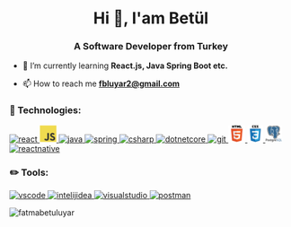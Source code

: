 <h1 align="center"> Hi 👋,  I'am Betül </h1>
<h3 align="center">A Software Developer from Turkey</h3>


- 🌱 I’m currently learning **React.js, Java Spring Boot etc.**

- 📫 How to reach me **fbluyar2@gmail.com**


<h3 align="left">📌 Technologies:</h3>
<p align="left"> 
 <a href="https://reactjs.org/" target="_blank"> <img src="https://upload.wikimedia.org/wikipedia/commons/thumb/4/47/React.svg/1200px-React.svg.png" alt="react" width="33" height="30"/> </a> 
<a href="https://developer.mozilla.org/en-US/docs/Web/JavaScript" target="_blank"> <img src="https://raw.githubusercontent.com/devicons/devicon/master/icons/javascript/javascript-original.svg" alt="javascript" width="30" height="30"/> </a> 
<a href="https://www.java.com/tr/" target="_blank"> <img src="https://upload.wikimedia.org/wikipedia/tr/thumb/2/2e/Java_Logo.svg/1200px-Java_Logo.svg.png" alt="java" width="30" height="40"/> </a> 
  <a href="https://spring.io/projects/spring-boot" target="_blank"> <img src="https://upload.wikimedia.org/wikipedia/commons/thumb/4/44/Spring_Framework_Logo_2018.svg/800px-Spring_Framework_Logo_2018.svg.png" alt="spring" width="62" height="30"/> </a>
<a href="https://docs.microsoft.com/en-us/dotnet/csharp/" target="_blank"> <img src="https://seeklogo.com/images/C/c-sharp-c-logo-02F17714BA-seeklogo.com.png" alt="csharp" width="27" height="30"/> </a>
<a href="https://dotnet.microsoft.com/" target="_blank"> <img src="https://upload.wikimedia.org/wikipedia/commons/thumb/e/ee/.NET_Core_Logo.svg/1200px-.NET_Core_Logo.svg.png" alt="dotnetcore" width="30" height="30"/> </a>
<a href="https://git-scm.com/" target="_blank"> <img src="https://www.vectorlogo.zone/logos/git-scm/git-scm-icon.svg" alt="git" width="30" height="30"/> </a>
<a href="https://www.w3.org/html/" target="_blank"> <img src="https://raw.githubusercontent.com/devicons/devicon/master/icons/html5/html5-original-wordmark.svg" alt="html5" width="30" height="30"/> </a> 
  <a href="https://www.w3schools.com/css/" target="_blank"> <img src="https://raw.githubusercontent.com/devicons/devicon/master/icons/css3/css3-original-wordmark.svg" alt="css3" width="28" height="30"/> </a> 
<a href="https://www.postgresql.org" target="_blank"> <img src="https://raw.githubusercontent.com/devicons/devicon/master/icons/postgresql/postgresql-original-wordmark.svg" alt="postgresql" width="30" height="30"/> </a>
<a href="https://reactnative.dev/" target="_blank"> <img src="https://erdincuzun.com/wp-content/uploads/2019/04/react-native-logo.png" alt="reactnative" width="30" height="30"/> </a>

  
<h3 align="left">✏️ Tools:</h3>
<a href="https://code.visualstudio.com/" target="_blank"> <img src="https://upload.wikimedia.org/wikipedia/commons/thumb/9/9a/Visual_Studio_Code_1.35_icon.svg/1024px-Visual_Studio_Code_1.35_icon.svg.png" alt="vscode" width="30" height="30"/> </a>
<a href="https://www.jetbrains.com/idea/" target="_blank"> <img src="https://upload.wikimedia.org/wikipedia/commons/thumb/9/9c/IntelliJ_IDEA_Icon.svg/1024px-IntelliJ_IDEA_Icon.svg.png" alt="intelijidea" width="30" height="30"/> </a> 
<a href="https://visualstudio.microsoft.com/tr/" target="_blank"> <img src="https://visualstudio.microsoft.com/wp-content/uploads/2021/10/Product-Icon.svg" alt="visualstudio" width="30" height="33"/> </a> 
<a href="https://postman.com" target="_blank"> <img src="https://www.vectorlogo.zone/logos/getpostman/getpostman-icon.svg" alt="postman" width="30" height="30"/> </a> 


</p>

<p><img align="left" src="https://github-readme-stats.vercel.app/api/top-langs?username=fatmabetuluyar&show_icons=true&theme=radical&locale=en&layout=compact" alt="fatmabetuluyar" /></p>


